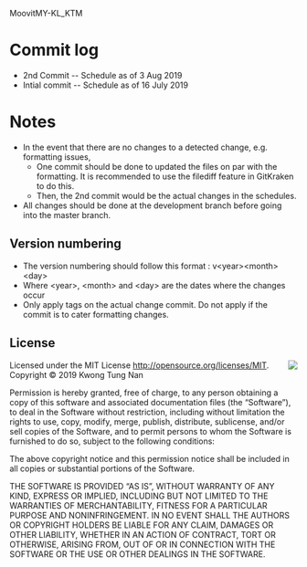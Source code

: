 MoovitMY-KL_KTM

# Commit log
- 2nd Commit    -- Schedule as of 3 Aug 2019
- Intial commit -- Schedule as of 16 July 2019

# Notes
- In the event that there are no changes to a detected change, e.g. formatting issues, 
  - One commit should be done to updated the files on par with the formatting. It is recommended to use the filediff feature in GitKraken to do this.
  - Then, the 2nd commit would be the actual changes in the schedules.
- All changes should be done at the development branch before going into the master branch.

## Version numbering
- The version numbering should follow this format : v\<year>\<month>\<day>
 - Where \<year>, \<month> and \<day> are the dates where the changes occur
- Only apply tags on the actual change commit. Do not apply if the commit is to cater formatting changes.

## License

<img align="right" src="http://opensource.org/trademarks/opensource/OSI-Approved-License-100x137.png">

Licensed under the MIT License <http://opensource.org/licenses/MIT>.  
Copyright &copy; 2019 Kwong Tung Nan

Permission is hereby granted, free of charge, to any person obtaining a copy of this software and associated documentation files (the “Software”), to deal in the Software without restriction, including without limitation the rights to use, copy, modify, merge, publish, distribute, sublicense, and/or sell copies of the Software, and to permit persons to whom the Software is furnished to do so, subject to the following conditions:

The above copyright notice and this permission notice shall be included in all copies or substantial portions of the Software.

THE SOFTWARE IS PROVIDED “AS IS”, WITHOUT WARRANTY OF ANY KIND, EXPRESS OR IMPLIED, INCLUDING BUT NOT LIMITED TO THE WARRANTIES OF MERCHANTABILITY, FITNESS FOR A PARTICULAR PURPOSE AND NONINFRINGEMENT. IN NO EVENT SHALL THE AUTHORS OR COPYRIGHT HOLDERS BE LIABLE FOR ANY CLAIM, DAMAGES OR OTHER LIABILITY, WHETHER IN AN ACTION OF CONTRACT, TORT OR OTHERWISE, ARISING FROM, OUT OF OR IN CONNECTION WITH THE SOFTWARE OR THE USE OR OTHER DEALINGS IN THE SOFTWARE.